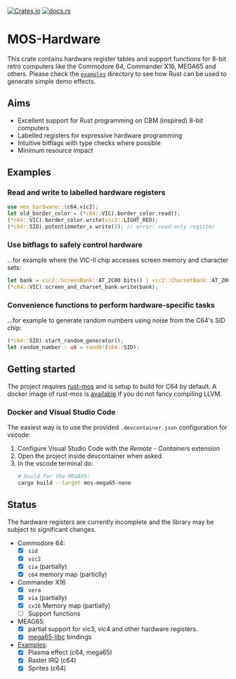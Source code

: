 [![Crates.io](https://img.shields.io/crates/v/mos-hardware)](https://crates.io/crates/mos-hardware)
[![docs.rs](https://img.shields.io/docsrs/mos-hardware)](https://docs.rs/mos-hardware/latest/mos_hardware)

# MOS-Hardware

This crate contains hardware register tables and support functions for
8-bit retro computers like the Commodore 64, Commander X16, MEGA65 and others.
Please check the [`examples`](https://github.com/mlund/mos-hardware/tree/main/examples)
directory to see how Rust can be used to generate simple demo effects.

## Aims

- Excellent support for Rust programming on CBM (inspired) 8-bit computers
- Labelled registers for expressive hardware programming
- Intuitive bitflags with type checks where possible
- Minimum resource impact

## Examples

### Read and write to labelled hardware registers

~~~ rust
use mos_hardware::{c64,vic2};
let old_border_color = (*c64::VIC).border_color.read();
(*c64::VIC).border_color.write(vic2::LIGHT_RED);
(*c64::SID).potentiometer_x.write(3); // error: read-only register
~~~

### Use bitflags to safely control hardware

...for example where the VIC-II chip accesses screen memory and character sets:

~~~ rust
let bank = vic2::ScreenBank::AT_2C00.bits() | vic2::CharsetBank::AT_2000.bits();
(*c64::VIC).screen_and_charset_bank.write(bank);
~~~

### Convenience functions to perform hardware-specific tasks

...for example to generate random numbers using noise from the C64's SID chip:

~~~ rust
(*c64::SID).start_random_generator();
let random_number : u8 = rand8!(c64::SID);
~~~

## Getting started

The project requires [rust-mos](https://github.com/mrk-its/rust-mos) and
is setup to build for C64 by default.
A docker image of rust-mos is [available](https://hub.docker.com/r/mrkits/rust-mos) if you
do not fancy compiling LLVM.

### Docker and Visual Studio Code

The easiest way is to use the provided `.devcontainer.json` configuration for vscode:

1. Configure Visual Studio Code with the _Remote - Containers_ extension
2. Open the project inside devcontainer when asked
3. In the vscode terminal do:
   ~~~ bash
   # build for the MEGA65:
   cargo build --target mos-mega65-none
   ~~~

## Status

The hardware registers are currently incomplete and the library may
be subject to significant changes.

- Commodore 64:
  - [x] `sid`
  - [x] `vic2`
  - [x] `cia` (partially)
  - [x] `c64` memory map (particlly)
- Commander X16
  - [x] `vera`
  - [x] `via` (partially)
  - [x] `cx16` Memory map (partially)
  - [ ] Support functions
- MEAG65:
  - [x] partial support for vic3, vic4 and other hardware registers.
  - [x] [mega65-libc](https://github.com/MEGA65/mega65-libc) bindings
- [Examples](https://github.com/mlund/mos-hardware/tree/main/examples):
  - [x] Plasma effect (c64, mega65)
  - [x] Raster IRQ (c64)
  - [x] Sprites (c64)
